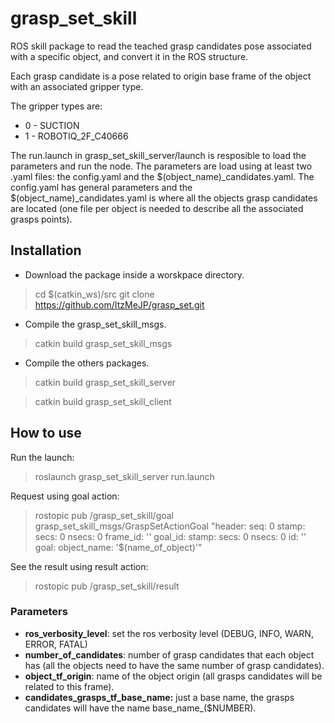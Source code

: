 # grasp_set_skill
ROS skill package to read the teached grasp candidates pose associated with a specific object, and convert it in the ROS structure.

Each grasp candidate is a pose related to origin base frame of the object with an associated gripper type.

The gripper types are: 
- 0 - SUCTION
- 1 - ROBOTIQ_2F_C40666

The run.launch in grasp_set_skill_server/launch is resposible to load the parameters and run the node. The parameters are load using at least two .yaml files: the config.yaml and the $(object_name)\_candidates.yaml. The config.yaml has general parameters and the $(object_name)\_candidates.yaml is where all the objects grasp candidates are located (one file per object is needed to describe all the associated grasps points). 

## Installation
- Download the package inside a worskpace directory.
> cd $(catkin_ws)/src
> git clone https://github.com/ItzMeJP/grasp_set.git
- Compile the grasp_set_skill_msgs.
> catkin build grasp_set_skill_msgs
- Compile the others packages.
> catkin build grasp_set_skill_server

> catkin build grasp_set_skill_client

## How to use

Run the launch:
> roslaunch grasp_set_skill_server run.launch

Request using goal action:

> rostopic pub /grasp_set_skill/goal grasp_set_skill_msgs/GraspSetActionGoal "header:
  seq: 0
  stamp:
    secs: 0
    nsecs: 0
  frame_id: ''
goal_id:
  stamp:
    secs: 0
    nsecs: 0
  id: ''
goal:
  object_name: '$(name_of_object)'" 

See the result using result action:

> rostopic pub /grasp_set_skill/result

### Parameters
- **ros_verbosity_level**: set the ros verbosity level (DEBUG, INFO, WARN, ERROR, FATAL)
- **number_of_candidates**: number of grasp candidates that each object has (all the objects need to have the same number of grasp candidates).
- **object_tf_origin**: name of the object origin (all grasps candidates will be related to this frame).
- **candidates_grasps_tf_base_name:** just a base name, the grasps candidates will have the name base_name_($NUMBER).


